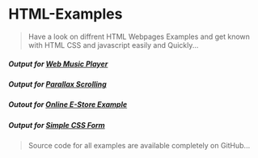 # HTML-Examples
>Have a look on diffrent HTML Webpages Examples and get known with HTML CSS and javascript easily and Quickly...

##### Output for [Web Music Player](https://prince-jagani.github.io/HTML-Examples/Web%20Music%20Player/)
##### Output for [Parallax Scrolling](https://prince-jagani.github.io/HTML-Examples/Parallax%20Scrolling/)
##### Outout for [Online E-Store Example](https://prince-jagani.github.io/HTML-Examples/School%20E-Store%20Example/)
##### Output for [Simple CSS Form](https://prince-jagani.github.io/HTML-Examples/Simple%20CSS%20Form/form.html)


> Source code for all examples are available completely on GitHub...
